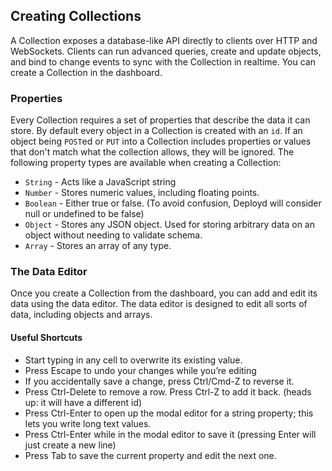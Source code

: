 <!--{
  title: 'Creating Collections',
  tags: ['guide', 'collection']
}-->

## Creating Collections

A Collection exposes a database-like API directly to clients over HTTP and WebSockets. Clients can run advanced queries, create and update objects, and bind to change events to sync with the Collection in realtime. You can create a Collection in the dashboard.

### Properties

Every Collection requires a set of properties that describe the data it can store. By default every object in a Collection is created with an `id`. If an object being `POST`ed or `PUT` into a Collection includes properties or values that don't match what the collection allows, they will be ignored. The following property types are available when creating a Collection:

 - `String` - Acts like a JavaScript string
 - `Number` - Stores numeric values, including floating points.
 - `Boolean` - Either true or false. (To avoid confusion, Deployd will consider null or undefined to be false)
 - `Object` - Stores any JSON object. Used for storing arbitrary data on an object without needing to validate schema.
 - `Array` - Stores an array of any type.

### The Data Editor

Once you create a Collection from the dashboard, you can add and edit its data using the data editor. The data editor is designed to edit all sorts of data, including objects and arrays.

#### Useful Shortcuts 

 - Start typing in any cell to overwrite its existing value. 
 - Press Escape to undo your changes while you’re editing
 - If you accidentally save a change, press Ctrl/Cmd-Z to reverse it.
 - Press Ctrl-Delete to remove a row. Press Ctrl-Z to add it back. (heads up: it will have a different id)
 - Press Ctrl-Enter to open up the modal editor for a string property; this lets you write long text values.
 - Press Ctrl-Enter while in the modal editor to save it (pressing Enter will just create a new line)
 - Press Tab to save the current property and edit the next one.
